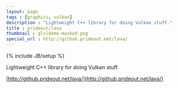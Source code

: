 ```yaml
---
layout: page
tags : [graphics, vulkan]
description : "Lightweight C++ library for doing Vulkan stuff."
title : prideout/lava
thumbnail : glsldemo-masked.png
special_url : http://github.prideout.net/lava/
---
```

{% include JB/setup %}

Lightweight C++ library for doing Vulkan stuff.

[http://github.prideout.net/lava/](http://github.prideout.net/lava/)
